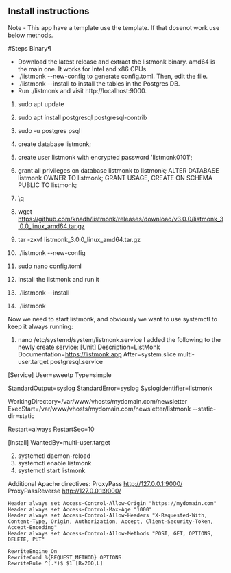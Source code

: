 ## Install instructions

Note - This app have a template use the template. If that dosenot work use below methods. 

#Steps
Binary¶
* Download the latest release and extract the listmonk binary. amd64 is the main one. It works for Intel and x86 CPUs.
* ./listmonk --new-config to generate config.toml. Then, edit the file.
* ./listmonk --install to install the tables in the Postgres DB.
* Run ./listmonk and visit http://localhost:9000.

1. sudo apt update
2. sudo apt install postgresql postgresql-contrib
3. sudo -u postgres psql
4. create database listmonk;
5. create user listmonk with encrypted password 'listmonk0101';
6. grant all privileges on database listmonk to listmonk;
ALTER DATABASE listmonk OWNER TO listmonk;
GRANT USAGE, CREATE ON SCHEMA PUBLIC TO listmonk;
7. \q
8. wget https://github.com/knadh/listmonk/releases/download/v3.0.0/listmonk_3.0.0_linux_amd64.tar.gz
9. tar -zxvf listmonk_3.0.0_linux_amd64.tar.gz
10. ./listmonk --new-config
11. sudo nano config.toml

12. Install the listmonk and run it
13. ./listmonk --install
14. ./listmonk

Now we need to start listmonk, and obviously we want to use systemctl to keep it always running:

1. nano /etc/systemd/system/listmonk.service
I added the following to the newly create service:
[Unit]
Description=ListMonk
Documentation=https://listmonk.app
After=system.slice multi-user.target postgresql.service

[Service]
User=sweetp
Type=simple

StandardOutput=syslog
StandardError=syslog
SyslogIdentifier=listmonk

WorkingDirectory=/var/www/vhosts/mydomain.com/newsletter
ExecStart=/var/www/vhosts/mydomain.com/newsletter/listmonk --static-dir=static

Restart=always
RestartSec=10

[Install]
WantedBy=multi-user.target

2. systemctl daemon-reload
3. systemctl enable listmonk
4. systemctl start listmonk

Additional Apache directives:
<Location />
	ProxyPass http://127.0.0.1:9000/
	ProxyPassReverse http://127.0.0.1:9000/

	Header always set Access-Control-Allow-Origin "https://mydomain.com"
	Header always set Access-Control-Max-Age "1000"
	Header always set Access-Control-Allow-Headers "X-Requested-With, Content-Type, Origin, Authorization, Accept, Client-Security-Token, Accept-Encoding"
	Header always set Access-Control-Allow-Methods "POST, GET, OPTIONS, DELETE, PUT"

	RewriteEngine On
	RewriteCond %{REQUEST_METHOD} OPTIONS
	RewriteRule ^(.*)$ $1 [R=200,L]
</Location>

